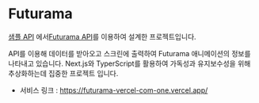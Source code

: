 # Futurama

[샘플 API](https://sampleapis.com/) 에서[Futurama API](https://sampleapis.com/api-list/futurama)를 이용하여 설계한 프로젝트입니다.

API를 이용해 데이터를 받아오고 스크린에 출력하여 Futurama 애니메이션의 정보를 나타내고 있습니다.
Next.js와 TyperScript를 활용하여 가독성과 유지보수성을 위해 추상화하는데 집중한 프로젝트 입니다.

- 서비스 링크 : https://futurama-vercel-com-one.vercel.app/
